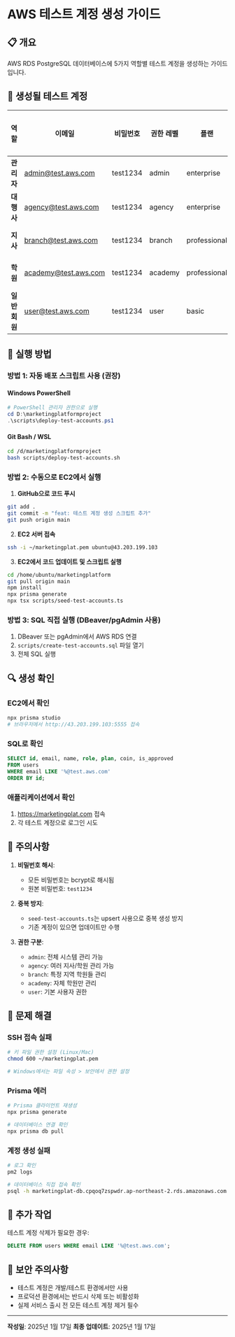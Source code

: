 # AWS 테스트 계정 생성 가이드

## 📋 개요
AWS RDS PostgreSQL 데이터베이스에 5가지 역할별 테스트 계정을 생성하는 가이드입니다.

## 🎯 생성될 테스트 계정

| 역할 | 이메일 | 비밀번호 | 권한 레벨 | 플랜 | 코인 | 승인상태 |
|------|--------|----------|-----------|------|------|----------|
| **관리자** | admin@test.aws.com | test1234 | admin | enterprise | 10,000 | ✅ 승인 |
| **대행사** | agency@test.aws.com | test1234 | agency | enterprise | 5,000 | ✅ 승인 |
| **지사** | branch@test.aws.com | test1234 | branch | professional | 3,000 | ✅ 승인 |
| **학원** | academy@test.aws.com | test1234 | academy | professional | 1,000 | ✅ 승인 |
| **일반회원** | user@test.aws.com | test1234 | user | basic | 100 | ❌ 미승인 |

## 🚀 실행 방법

### 방법 1: 자동 배포 스크립트 사용 (권장)

#### Windows PowerShell
```powershell
# PowerShell 관리자 권한으로 실행
cd D:\marketingplatformproject
.\scripts\deploy-test-accounts.ps1
```

#### Git Bash / WSL
```bash
cd /d/marketingplatformproject
bash scripts/deploy-test-accounts.sh
```

### 방법 2: 수동으로 EC2에서 실행

1. **GitHub으로 코드 푸시**
```bash
git add .
git commit -m "feat: 테스트 계정 생성 스크립트 추가"
git push origin main
```

2. **EC2 서버 접속**
```bash
ssh -i ~/marketingplat.pem ubuntu@43.203.199.103
```

3. **EC2에서 코드 업데이트 및 스크립트 실행**
```bash
cd /home/ubuntu/marketingplatform
git pull origin main
npm install
npx prisma generate
npx tsx scripts/seed-test-accounts.ts
```

### 방법 3: SQL 직접 실행 (DBeaver/pgAdmin 사용)

1. DBeaver 또는 pgAdmin에서 AWS RDS 연결
2. `scripts/create-test-accounts.sql` 파일 열기
3. 전체 SQL 실행

## 🔍 생성 확인

### EC2에서 확인
```bash
npx prisma studio
# 브라우저에서 http://43.203.199.103:5555 접속
```

### SQL로 확인
```sql
SELECT id, email, name, role, plan, coin, is_approved
FROM users
WHERE email LIKE '%@test.aws.com'
ORDER BY id;
```

### 애플리케이션에서 확인
1. https://marketingplat.com 접속
2. 각 테스트 계정으로 로그인 시도

## 📌 주의사항

1. **비밀번호 해시**:
   - 모든 비밀번호는 bcrypt로 해시됨
   - 원본 비밀번호: `test1234`

2. **중복 방지**:
   - `seed-test-accounts.ts`는 upsert 사용으로 중복 생성 방지
   - 기존 계정이 있으면 업데이트만 수행

3. **권한 구분**:
   - `admin`: 전체 시스템 관리 가능
   - `agency`: 여러 지사/학원 관리 가능
   - `branch`: 특정 지역 학원들 관리
   - `academy`: 자체 학원만 관리
   - `user`: 기본 사용자 권한

## 🔧 문제 해결

### SSH 접속 실패
```bash
# 키 파일 권한 설정 (Linux/Mac)
chmod 600 ~/marketingplat.pem

# Windows에서는 파일 속성 > 보안에서 권한 설정
```

### Prisma 에러
```bash
# Prisma 클라이언트 재생성
npx prisma generate

# 데이터베이스 연결 확인
npx prisma db pull
```

### 계정 생성 실패
```bash
# 로그 확인
pm2 logs

# 데이터베이스 직접 접속 확인
psql -h marketingplat-db.cpqoq7zspwdr.ap-northeast-2.rds.amazonaws.com -U postgres -d marketingplat
```

## 📝 추가 작업

테스트 계정 삭제가 필요한 경우:
```sql
DELETE FROM users WHERE email LIKE '%@test.aws.com';
```

## 🔐 보안 주의사항

- 테스트 계정은 개발/테스트 환경에서만 사용
- 프로덕션 환경에서는 반드시 삭제 또는 비활성화
- 실제 서비스 출시 전 모든 테스트 계정 제거 필수

---

**작성일**: 2025년 1월 17일
**최종 업데이트**: 2025년 1월 17일